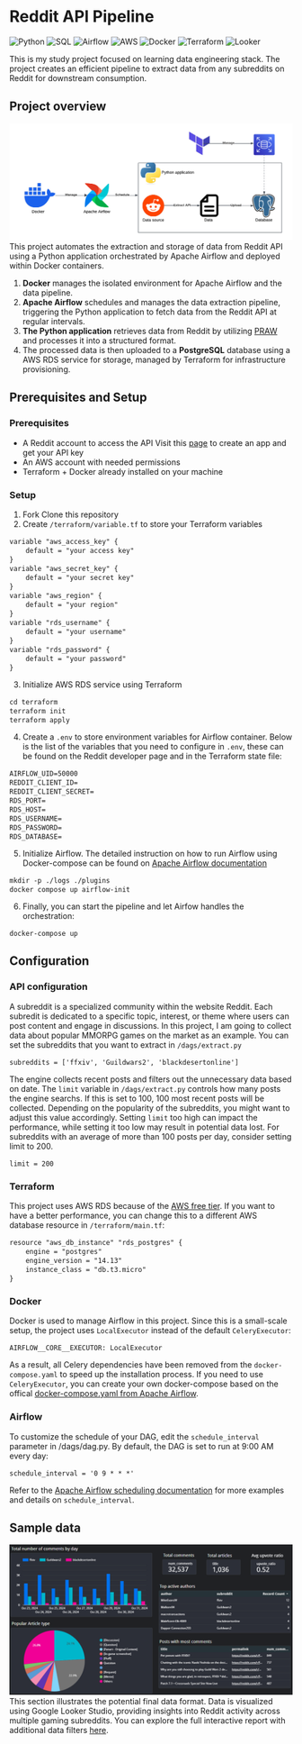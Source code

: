 # Reddit API Pipeline
![Python](https://img.shields.io/badge/python-35c4cb?style=for-the-badge&logo=python&logoColor=black&logoSize=auto)
![SQL](https://img.shields.io/badge/sql-orange?style=for-the-badge&logo=postgresql&logoColor=black&logoSize=auto)
![Airflow](https://img.shields.io/badge/airflow-cb3557?style=for-the-badge&logo=apacheairflow&logoColor=black&logoSize=auto)
![AWS](https://img.shields.io/badge/AWS-purple?style=for-the-badge&logo=amazonwebservices&logoColor=black&logoSize=auto)
![Docker](https://img.shields.io/badge/Docker-blue?style=for-the-badge&logo=docker&logoColor=black&logoSize=auto)
![Terraform](https://img.shields.io/badge/Terraform-623CE4?style=for-the-badge&logo=terraform&logoColor=black&logoSize=auto)
![Looker](https://img.shields.io/badge/Looker-white?style=for-the-badge&logo=looker&logoSize=auto)

This is my study project focused on learning data engineering stack. The project creates an efficient pipeline to extract data from any subreddits on Reddit for downstream consumption.

## Project overview
![Project diagram](/img/diagram.png) 
This project automates the extraction and storage of data from Reddit API using a Python application orchestrated by Apache Airflow and deployed within Docker containers.
1. **Docker** manages the isolated environment for Apache Airflow and the data pipeline.
2. **Apache Airflow** schedules and manages the data extraction pipeline, triggering the Python application to fetch data from the Reddit API at regular intervals.
3. **The Python application** retrieves data from Reddit by utilizing [PRAW](https://praw.readthedocs.io/en/stable/) and processes it into a structured format.
4. The processed data is then uploaded to a **PostgreSQL** database using a AWS RDS service for storage, managed by Terraform for infrastructure provisioning.

## Prerequisites and Setup
### Prerequisites
- A Reddit account to access the API
Visit this [page](https://www.reddit.com/prefs/apps) to create an app and get your API key
- An AWS account with needed permissions
- Terraform + Docker already installed on your machine
### Setup
1. Fork Clone this repository
2. Create `/terraform/variable.tf` to store your Terraform variables
```
variable "aws_access_key" {
    default = "your access key" 
}
variable "aws_secret_key" {
    default = "your secret key"
}
variable "aws_region" {
    default = "your region"
}
variable "rds_username" {
    default = "your username"
}
variable "rds_password" {
    default = "your password"
}
```
3. Initialize AWS RDS service using Terraform
```
cd terraform
terraform init
terraform apply 
```
4. Create a `.env` to store environment variables for Airflow container.
Below is the list of the variables that you need to configure in `.env`, these can be found on the Reddit developer page and in the Terraform state file:
```
AIRFLOW_UID=50000
REDDIT_CLIENT_ID=
REDDIT_CLIENT_SECRET=
RDS_PORT=
RDS_HOST=
RDS_USERNAME=
RDS_PASSWORD=
RDS_DATABASE=
```
5. Initialize Airflow. The detailed instruction on how to run Airflow using Docker-compose can be found on [Apache Airflow documentation](https://airflow.apache.org/docs/apache-airflow/stable/howto/docker-compose/index.html)
```
mkdir -p ./logs ./plugins
docker compose up airflow-init
```
6. Finally, you can start the pipeline and let Airfow handles the orchestration:
```
docker-compose up
```

## Configuration
### API configuration
A subreddit is a specialized community within the website Reddit. Each subredit is dedicated to a specific topic, interest, or theme where users can post content and engage in discussions. In this project, I am going to collect data about popular MMORPG games on the market as an example.
You can set the subreddits that you want to extract in `/dags/extract.py`
```
subreddits = ['ffxiv', 'Guildwars2', 'blackdesertonline']
```
The engine collects recent posts and filters out the unnecessary data based on date. The `limit` variable in `/dags/extract.py` controls how many posts the engine searchs. If this is set to 100, 100 most recent posts will be collected.
Depending on the popularity of the subreddits, you might want to adjust this value accordingly. Setting `limit` too high can impact the performance, while setting it too low may result in potential data lost. For subreddits with an average of more than 100 posts per day, consider setting limit to 200.
```
limit = 200
```
### Terraform
This project uses AWS RDS because of the [AWS free tier](https://aws.amazon.com/free/). If you want to have a better performance, you can change this to a different AWS database resource in `/terraform/main.tf`:
```
resource "aws_db_instance" "rds_postgres" {
    engine = "postgres"
    engine_version = "14.13"
    instance_class = "db.t3.micro"
}
```
### Docker
Docker is used to manage Airflow in this project. Since this is a small-scale setup, the project uses `LocalExecutor` instead of the default `CeleryExecutor`:
```
AIRFLOW__CORE__EXECUTOR: LocalExecutor
```
As a result, all Celery dependencies have been removed from the `docker-compose.yaml` to speed up the installation process.
If you need to use `CeleryExecutor`, you can create your own docker-compose based on the offical [docker-compose.yaml from Apache Airflow](https://airflow.apache.org/docs/apache-airflow/2.10.2/docker-compose.yaml).
### Airflow
To customize the schedule of your DAG, edit the `schedule_interval` parameter in /dags/dag.py. By default, the DAG is set to run at 9:00 AM every day:
```
schedule_interval = '0 9 * * *'
```
Refer to the [Apache Airflow scheduling documentation](https://airflow.apache.org/docs/apache-airflow/stable/authoring-and-scheduling/cron.html) for more examples and details on `schedule_interval`.

## Sample data
![Looker image](/img/data.png)
This section illustrates the potential final data format. Data is visualized using Google Looker Studio, providing insights into Reddit activity across multiple gaming subreddits.
You can explore the full interactive report with additional data filters [here](https://lookerstudio.google.com/s/v_t8-oGcJaM).
